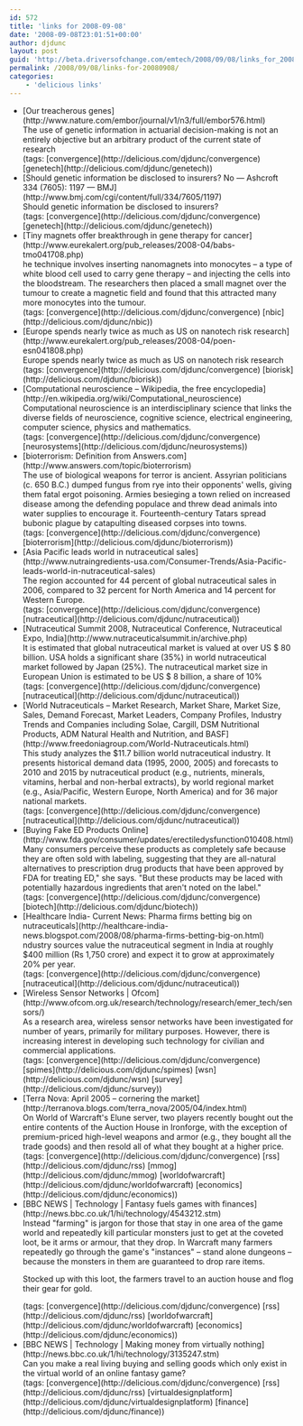 ```yaml
---
id: 572
title: 'links for 2008-09-08'
date: '2008-09-08T23:01:51+00:00'
author: djdunc
layout: post
guid: 'http://beta.driversofchange.com/emtech/2008/09/08/links_for_20080908/'
permalink: /2008/09/08/links-for-20080908/
categories:
    - 'delicious links'
---
```


- <div class="delicious-link">[Our treacherous genes](http://www.nature.com/embor/journal/v1/n3/full/embor576.html)</div><div class="delicious-extended">The use of genetic information in actuarial decision-making is not an entirely objective but an arbitrary product of the current state of research</div><div class="delicious-tags">(tags: [convergence](http://delicious.com/djdunc/convergence) [genetech](http://delicious.com/djdunc/genetech))</div>
- <div class="delicious-link">[Should genetic information be disclosed to insurers? No — Ashcroft 334 (7605): 1197 — BMJ](http://www.bmj.com/cgi/content/full/334/7605/1197)</div><div class="delicious-extended">Should genetic information be disclosed to insurers?</div><div class="delicious-tags">(tags: [convergence](http://delicious.com/djdunc/convergence) [genetech](http://delicious.com/djdunc/genetech))</div>
- <div class="delicious-link">[Tiny magnets offer breakthrough in gene therapy for cancer](http://www.eurekalert.org/pub_releases/2008-04/babs-tmo041708.php)</div><div class="delicious-extended">he technique involves inserting nanomagnets into monocytes – a type of white blood cell used to carry gene therapy – and injecting the cells into the bloodstream. The researchers then placed a small magnet over the tumour to create a magnetic field and found that this attracted many more monocytes into the tumour.</div><div class="delicious-tags">(tags: [convergence](http://delicious.com/djdunc/convergence) [nbic](http://delicious.com/djdunc/nbic))</div>
- <div class="delicious-link">[Europe spends nearly twice as much as US on nanotech risk research](http://www.eurekalert.org/pub_releases/2008-04/poen-esn041808.php)</div><div class="delicious-extended">Europe spends nearly twice as much as US on nanotech risk research</div><div class="delicious-tags">(tags: [convergence](http://delicious.com/djdunc/convergence) [biorisk](http://delicious.com/djdunc/biorisk))</div>
- <div class="delicious-link">[Computational neuroscience – Wikipedia, the free encyclopedia](http://en.wikipedia.org/wiki/Computational_neuroscience)</div><div class="delicious-extended">Computational neuroscience is an interdisciplinary science that links the diverse fields of neuroscience, cognitive science, electrical engineering, computer science, physics and mathematics.</div><div class="delicious-tags">(tags: [convergence](http://delicious.com/djdunc/convergence) [neurosystems](http://delicious.com/djdunc/neurosystems))</div>
- <div class="delicious-link">[bioterrorism: Definition from Answers.com](http://www.answers.com/topic/bioterrorism)</div><div class="delicious-extended">The use of biological weapons for terror is ancient. Assyrian politicians (c. 650 B.C.) dumped fungus from rye into their opponents' wells, giving them fatal ergot poisoning. Armies besieging a town relied on increased disease among the defending populace and threw dead animals into water supplies to encourage it. Fourteenth-century Tatars spread bubonic plague by catapulting diseased corpses into towns.</div><div class="delicious-tags">(tags: [convergence](http://delicious.com/djdunc/convergence) [bioterrorism](http://delicious.com/djdunc/bioterrorism))</div>
- <div class="delicious-link">[Asia Pacific leads world in nutraceutical sales](http://www.nutraingredients-usa.com/Consumer-Trends/Asia-Pacific-leads-world-in-nutraceutical-sales)</div><div class="delicious-extended">The region accounted for 44 percent of global nutraceutical sales in 2006, compared to 32 percent for North America and 14 percent for Western Europe.</div><div class="delicious-tags">(tags: [convergence](http://delicious.com/djdunc/convergence) [nutraceutical](http://delicious.com/djdunc/nutraceutical))</div>
- <div class="delicious-link">[Nutraceutical Summit 2008, Nutraceutical Conference, Nutraceutical Expo, India](http://www.nutraceuticalsummit.in/archive.php)</div><div class="delicious-extended">It is estimated that global nutraceutical market is valued at over US $ 80 billion. USA holds a significant share (35%) in world nutraceutical market followed by Japan (25%). The nutraceutical market size in European Union is estimated to be US $ 8 billion, a share of 10%</div><div class="delicious-tags">(tags: [convergence](http://delicious.com/djdunc/convergence) [nutraceutical](http://delicious.com/djdunc/nutraceutical))</div>
- <div class="delicious-link">[World Nutraceuticals – Market Research, Market Share, Market Size, Sales, Demand Forecast, Market Leaders, Company Profiles, Industry Trends and Companies including Solae, Cargill, DSM Nutritional Products, ADM Natural Health and Nutrition, and BASF](http://www.freedoniagroup.com/World-Nutraceuticals.html)</div><div class="delicious-extended">This study analyzes the $11.7 billion world nutraceutical industry. It presents historical demand data (1995, 2000, 2005) and forecasts to 2010 and 2015 by nutraceutical product (e.g., nutrients, minerals, vitamins, herbal and non-herbal extracts), by world regional market (e.g., Asia/Pacific, Western Europe, North America) and for 36 major national markets.</div><div class="delicious-tags">(tags: [convergence](http://delicious.com/djdunc/convergence) [nutraceutical](http://delicious.com/djdunc/nutraceutical))</div>
- <div class="delicious-link">[Buying Fake ED Products Online](http://www.fda.gov/consumer/updates/erectiledysfunction010408.html)</div><div class="delicious-extended">Many consumers perceive these products as completely safe because they are often sold with labeling, suggesting that they are all-natural alternatives to prescription drug products that have been approved by FDA for treating ED," she says. "But these products may be laced with potentially hazardous ingredients that aren't noted on the label."</div><div class="delicious-tags">(tags: [convergence](http://delicious.com/djdunc/convergence) [biotech](http://delicious.com/djdunc/biotech))</div>
- <div class="delicious-link">[Healthcare India- Current News: Pharma firms betting big on nutraceuticals](http://healthcare-india-news.blogspot.com/2008/08/pharma-firms-betting-big-on.html)</div><div class="delicious-extended">ndustry sources value the nutraceutical segment in India at roughly $400 million (Rs 1,750 crore) and expect it to grow at approximately 20% per year.</div><div class="delicious-tags">(tags: [convergence](http://delicious.com/djdunc/convergence) [nutraceutical](http://delicious.com/djdunc/nutraceutical))</div>
- <div class="delicious-link">[Wireless Sensor Networks | Ofcom](http://www.ofcom.org.uk/research/technology/research/emer_tech/sensors/)</div><div class="delicious-extended">As a research area, wireless sensor networks have been investigated for number of years, primarily for military purposes. However, there is increasing interest in developing such technology for civilian and commercial applications.</div><div class="delicious-tags">(tags: [convergence](http://delicious.com/djdunc/convergence) [spimes](http://delicious.com/djdunc/spimes) [wsn](http://delicious.com/djdunc/wsn) [survey](http://delicious.com/djdunc/survey))</div>
- <div class="delicious-link">[Terra Nova: April 2005 – cornering the market](http://terranova.blogs.com/terra_nova/2005/04/index.html)</div><div class="delicious-extended">On World of Warcraft's Elune server, two players recently bought out the entire contents of the Auction House in Ironforge, with the exception of premium-priced high-level weapons and armor (e.g., they bought all the trade goods) and then resold all of what they bought at a higher price.</div><div class="delicious-tags">(tags: [convergence](http://delicious.com/djdunc/convergence) [rss](http://delicious.com/djdunc/rss) [mmog](http://delicious.com/djdunc/mmog) [worldofwarcraft](http://delicious.com/djdunc/worldofwarcraft) [economics](http://delicious.com/djdunc/economics))</div>
- <div class="delicious-link">[BBC NEWS | Technology | Fantasy fuels games with finances](http://news.bbc.co.uk/1/hi/technology/4543212.stm)</div><div class="delicious-extended">Instead "farming" is jargon for those that stay in one area of the game world and repeatedly kill particular monsters just to get at the coveted loot, be it arms or armour, that they drop. In Warcraft many farmers repeatedly go through the game's "instances" – stand alone dungeons – because the monsters in them are guaranteed to drop rare items.
    
    Stocked up with this loot, the farmers travel to an auction house and flog their gear for gold.
    
    </div><div class="delicious-tags">(tags: [convergence](http://delicious.com/djdunc/convergence) [rss](http://delicious.com/djdunc/rss) [worldofwarcraft](http://delicious.com/djdunc/worldofwarcraft) [economics](http://delicious.com/djdunc/economics))</div>
- <div class="delicious-link">[BBC NEWS | Technology | Making money from virtually nothing](http://news.bbc.co.uk/1/hi/technology/3135247.stm)</div><div class="delicious-extended">Can you make a real living buying and selling goods which only exist in the virtual world of an online fantasy game?</div><div class="delicious-tags">(tags: [convergence](http://delicious.com/djdunc/convergence) [rss](http://delicious.com/djdunc/rss) [virtualdesignplatform](http://delicious.com/djdunc/virtualdesignplatform) [finance](http://delicious.com/djdunc/finance))</div>